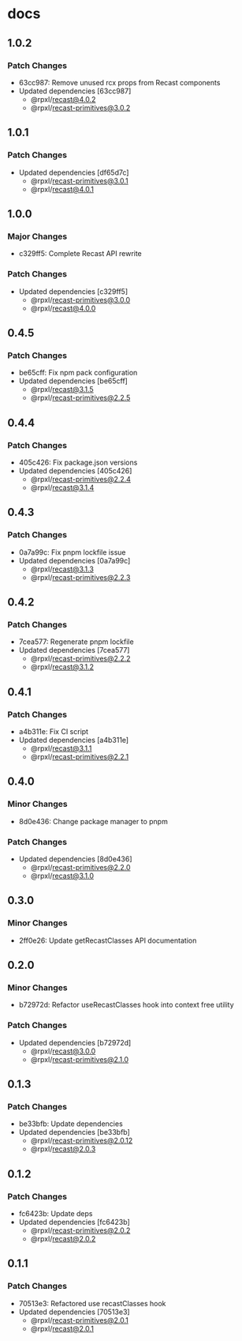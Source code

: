 # docs

## 1.0.2

### Patch Changes

- 63cc987: Remove unused rcx props from Recast components
- Updated dependencies [63cc987]
  - @rpxl/recast@4.0.2
  - @rpxl/recast-primitives@3.0.2

## 1.0.1

### Patch Changes

- Updated dependencies [df65d7c]
  - @rpxl/recast-primitives@3.0.1
  - @rpxl/recast@4.0.1

## 1.0.0

### Major Changes

- c329ff5: Complete Recast API rewrite

### Patch Changes

- Updated dependencies [c329ff5]
  - @rpxl/recast-primitives@3.0.0
  - @rpxl/recast@4.0.0

## 0.4.5

### Patch Changes

- be65cff: Fix npm pack configuration
- Updated dependencies [be65cff]
  - @rpxl/recast@3.1.5
  - @rpxl/recast-primitives@2.2.5

## 0.4.4

### Patch Changes

- 405c426: Fix package.json versions
- Updated dependencies [405c426]
  - @rpxl/recast-primitives@2.2.4
  - @rpxl/recast@3.1.4

## 0.4.3

### Patch Changes

- 0a7a99c: Fix pnpm lockfile issue
- Updated dependencies [0a7a99c]
  - @rpxl/recast@3.1.3
  - @rpxl/recast-primitives@2.2.3

## 0.4.2

### Patch Changes

- 7cea577: Regenerate pnpm lockfile
- Updated dependencies [7cea577]
  - @rpxl/recast-primitives@2.2.2
  - @rpxl/recast@3.1.2

## 0.4.1

### Patch Changes

- a4b311e: Fix CI script
- Updated dependencies [a4b311e]
  - @rpxl/recast@3.1.1
  - @rpxl/recast-primitives@2.2.1

## 0.4.0

### Minor Changes

- 8d0e436: Change package manager to pnpm

### Patch Changes

- Updated dependencies [8d0e436]
  - @rpxl/recast-primitives@2.2.0
  - @rpxl/recast@3.1.0

## 0.3.0

### Minor Changes

- 2ff0e26: Update getRecastClasses API documentation

## 0.2.0

### Minor Changes

- b72972d: Refactor useRecastClasses hook into context free utility

### Patch Changes

- Updated dependencies [b72972d]
  - @rpxl/recast@3.0.0
  - @rpxl/recast-primitives@2.1.0

## 0.1.3

### Patch Changes

- be33bfb: Update dependencies
- Updated dependencies [be33bfb]
  - @rpxl/recast-primitives@2.0.12
  - @rpxl/recast@2.0.3

## 0.1.2

### Patch Changes

- fc6423b: Update deps
- Updated dependencies [fc6423b]
  - @rpxl/recast-primitives@2.0.2
  - @rpxl/recast@2.0.2

## 0.1.1

### Patch Changes

- 70513e3: Refactored use recastClasses hook
- Updated dependencies [70513e3]
  - @rpxl/recast-primitives@2.0.1
  - @rpxl/recast@2.0.1
